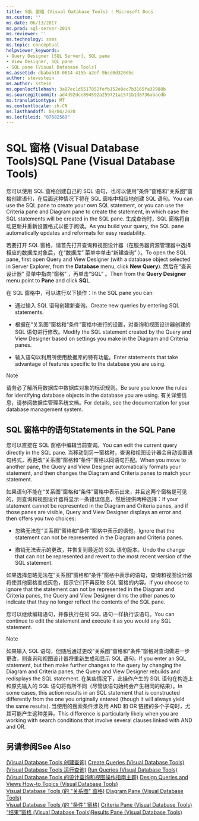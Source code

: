 ```yaml
---
title: SQL 窗格 (Visual Database Tools) | Microsoft Docs
ms.custom: ''
ms.date: 06/13/2017
ms.prod: sql-server-2014
ms.reviewer: ''
ms.technology: ssms
ms.topic: conceptual
helpviewer_keywords:
- Query Designer [SQL Server], SQL pane
- View Designer, SQL pane
- SQL pane [Visual Database Tools]
ms.assetid: dbabab18-0614-415b-a2ef-9bcd0d320d5c
author: stevestein
ms.author: sstein
ms.openlocfilehash: 3a87ec1d5517852fefb152e0ec7b3165fa32988b
ms.sourcegitcommit: ad4d92dce894592a259721a1571b1d8736abacdb
ms.translationtype: MT
ms.contentlocale: zh-CN
ms.lasthandoff: 08/04/2020
ms.locfileid: "87682569"
---
```

# <a name="sql-pane-visual-database-tools"></a><span data-ttu-id="ded6b-102">SQL 窗格 (Visual Database Tools)</span><span class="sxs-lookup"><span data-stu-id="ded6b-102">SQL Pane (Visual Database Tools)</span></span>
  <span data-ttu-id="ded6b-103">您可以使用 SQL 窗格创建自己的 SQL 语句，也可以使用“条件”窗格和“关系图”窗格创建语句，在后面这种情况下将在 SQL 窗格中相应地创建 SQL 语句。</span><span class="sxs-lookup"><span data-stu-id="ded6b-103">You can use the SQL pane to create your own SQL statement, or you can use the Criteria pane and Diagram pane to create the statement, in which case the SQL statements will be created in the SQL pane.</span></span> <span data-ttu-id="ded6b-104">生成查询时，SQL 窗格将自动更新并重新设置格式以便于阅读。</span><span class="sxs-lookup"><span data-stu-id="ded6b-104">As you build your query, the SQL pane automatically updates and reformats for easy readability.</span></span>  
  
 <span data-ttu-id="ded6b-105">若要打开 SQL 窗格，请首先打开查询和视图设计器（在服务器资源管理器中选择相应的数据库对象后，在“数据库”  菜单中单击“新建查询”  ）。</span><span class="sxs-lookup"><span data-stu-id="ded6b-105">To open the SQL pane, first open Query and View Designer (with a database object selected in Server Explorer, from the **Database** menu, click **New Query**).</span></span> <span data-ttu-id="ded6b-106">然后在“查询设计器”  菜单中指向“窗格”  ，再单击“SQL”  。</span><span class="sxs-lookup"><span data-stu-id="ded6b-106">Then from the **Query Designer** menu point to **Pane** and click **SQL**.</span></span>  
  
 <span data-ttu-id="ded6b-107">在 SQL 窗格中，可以进行以下操作：</span><span class="sxs-lookup"><span data-stu-id="ded6b-107">In the SQL pane you can:</span></span>  
  
-   <span data-ttu-id="ded6b-108">通过输入 SQL 语句创建新查询。</span><span class="sxs-lookup"><span data-stu-id="ded6b-108">Create new queries by entering SQL statements.</span></span>  
  
-   <span data-ttu-id="ded6b-109">根据在“关系图”窗格和“条件”窗格中进行的设置，对查询和视图设计器创建的 SQL 语句进行修改。</span><span class="sxs-lookup"><span data-stu-id="ded6b-109">Modify the SQL statement created by the Query and View Designer based on settings you make in the Diagram and Criteria panes.</span></span>  
  
-   <span data-ttu-id="ded6b-110">输入语句以利用所使用数据库的特有功能。</span><span class="sxs-lookup"><span data-stu-id="ded6b-110">Enter statements that take advantage of features specific to the database you are using.</span></span>  
  
> [!NOTE]  
>  <span data-ttu-id="ded6b-111">请务必了解所用数据库中数据库对象的标识规则。</span><span class="sxs-lookup"><span data-stu-id="ded6b-111">Be sure you know the rules for identifying database objects in the database you are using.</span></span> <span data-ttu-id="ded6b-112">有关详细信息，请参阅数据库管理系统文档。</span><span class="sxs-lookup"><span data-stu-id="ded6b-112">For details, see the documentation for your database management system.</span></span>  
  
## <a name="statements-in-the-sql-pane"></a><span data-ttu-id="ded6b-113">SQL 窗格中的语句</span><span class="sxs-lookup"><span data-stu-id="ded6b-113">Statements in the SQL Pane</span></span>  
 <span data-ttu-id="ded6b-114">您可以直接在 SQL 窗格中编辑当前查询。</span><span class="sxs-lookup"><span data-stu-id="ded6b-114">You can edit the current query directly in the SQL pane.</span></span> <span data-ttu-id="ded6b-115">当移动到另一窗格时，查询和视图设计器会自动设置语句格式，再更改“关系图”窗格和“条件”窗格以同语句匹配。</span><span class="sxs-lookup"><span data-stu-id="ded6b-115">When you move to another pane, the Query and View Designer automatically formats your statement, and then changes the Diagram and Criteria panes to match your statement.</span></span>  
  
 <span data-ttu-id="ded6b-116">如果语句不能在“关系图”窗格和“条件”窗格中表示出来，并且这两个窗格是可见的，则查询和视图设计器将显示一条错误信息，然后提供两种选择：</span><span class="sxs-lookup"><span data-stu-id="ded6b-116">If your statement cannot be represented in the Diagram and Criteria panes, and if those panes are visible, Query and View Designer displays an error and then offers you two choices:</span></span>  
  
-   <span data-ttu-id="ded6b-117">忽略无法在“关系图”窗格和“条件”窗格中表示的语句。</span><span class="sxs-lookup"><span data-stu-id="ded6b-117">Ignore that the statement can not be represented in the Diagram and Criteria panes.</span></span>  
  
-   <span data-ttu-id="ded6b-118">撤销无法表示的更改，并恢复到最近的 SQL 语句版本。</span><span class="sxs-lookup"><span data-stu-id="ded6b-118">Undo the change that can not be represented and revert to the most recent version of the SQL statement.</span></span>  
  
 <span data-ttu-id="ded6b-119">如果选择忽略无法在“关系图”窗格和“条件”窗格中表示的语句，查询和视图设计器将使其他窗格变成灰色，指示它们不再反映 SQL 窗格的内容。</span><span class="sxs-lookup"><span data-stu-id="ded6b-119">If you choose to ignore that the statement can not be represented in the Diagram and Criteria panes, the Query and View Designer dims the other panes to indicate that they no longer reflect the contents of the SQL pane.</span></span>  
  
 <span data-ttu-id="ded6b-120">您可以继续编辑语句，并像执行任何 SQL 语句一样执行该语句。</span><span class="sxs-lookup"><span data-stu-id="ded6b-120">You can continue to edit the statement and execute it as you would any SQL statement.</span></span>  
  
> [!NOTE]  
>  <span data-ttu-id="ded6b-121">如果输入 SQL 语句，但随后通过更改“关系图”窗格和“条件”窗格对查询做进一步更改，则查询和视图设计器将重新生成和显示 SQL 语句。</span><span class="sxs-lookup"><span data-stu-id="ded6b-121">If you enter an SQL statement, but then make further changes to the query by changing the Diagram and Criteria panes, the Query and View Designer rebuilds and redisplays the SQL statement.</span></span> <span data-ttu-id="ded6b-122">在某些情况下，此操作产生的 SQL 语句在构造上和原先输入的 SQL 语句将有所不同（尽管该语句始终会产生相同的结果）。</span><span class="sxs-lookup"><span data-stu-id="ded6b-122">In some cases, this action results in an SQL statement that is constructed differently from the one you originally entered (though it will always yield the same results).</span></span> <span data-ttu-id="ded6b-123">当使用的搜索条件涉及用 AND 和 OR 链接的多个子句时，尤其可能产生这种差异。</span><span class="sxs-lookup"><span data-stu-id="ded6b-123">This difference is particularly likely when you are working with search conditions that involve several clauses linked with AND and OR.</span></span>  
  
## <a name="see-also"></a><span data-ttu-id="ded6b-124">另请参阅</span><span class="sxs-lookup"><span data-stu-id="ded6b-124">See Also</span></span>  
 <span data-ttu-id="ded6b-125">[&#40;Visual Database Tools 创建查询&#41;](visual-database-tools.md) </span><span class="sxs-lookup"><span data-stu-id="ded6b-125">[Create Queries &#40;Visual Database Tools&#41;](visual-database-tools.md) </span></span>  
 <span data-ttu-id="ded6b-126">[&#40;Visual Database Tools 运行查询&#41;](run-queries-visual-database-tools.md) </span><span class="sxs-lookup"><span data-stu-id="ded6b-126">[Run Queries &#40;Visual Database Tools&#41;](run-queries-visual-database-tools.md) </span></span>  
 <span data-ttu-id="ded6b-127">[&#40;Visual Database Tools 的设计查询和视图操作指南主题&#41;](design-queries-and-views-how-to-topics-visual-database-tools.md) </span><span class="sxs-lookup"><span data-stu-id="ded6b-127">[Design Queries and Views How-to Topics &#40;Visual Database Tools&#41;](design-queries-and-views-how-to-topics-visual-database-tools.md) </span></span>  
 <span data-ttu-id="ded6b-128">[Visual Database Tools &#40;的 "关系图" 窗格&#41;](diagram-pane-visual-database-tools.md) </span><span class="sxs-lookup"><span data-stu-id="ded6b-128">[Diagram Pane &#40;Visual Database Tools&#41;](diagram-pane-visual-database-tools.md) </span></span>  
 <span data-ttu-id="ded6b-129">[Visual Database Tools &#40;的 "条件" 窗格&#41;](criteria-pane-visual-database-tools.md) </span><span class="sxs-lookup"><span data-stu-id="ded6b-129">[Criteria Pane &#40;Visual Database Tools&#41;](criteria-pane-visual-database-tools.md) </span></span>  
 [<span data-ttu-id="ded6b-130">“结果”窗格 (Visual Database Tools)</span><span class="sxs-lookup"><span data-stu-id="ded6b-130">Results Pane &#40;Visual Database Tools&#41;</span></span>](results-pane-visual-database-tools.md)  
  
  
